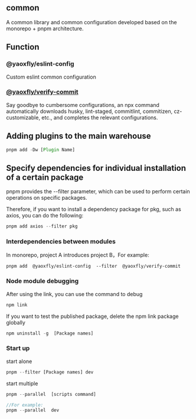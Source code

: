 ## common
A common library and common configuration developed based on the monorepo + pnpm architecture.

## Function
###  @yaoxfly/eslint-config
Custom eslint common configuration
###  [@yaoxfly/verify-commit](https://github.com/yaoxfly/common/blob/main/packages/verify-commit/README.md)
Say goodbye to cumbersome configurations, an npx command automatically downloads husky, lint-staged, commitlint, commitizen, cz-customizable, etc., and completes the relevant configurations.

## Adding plugins to the main warehouse

```js
pnpm add -Dw [Plugin Name]
```

## Specify dependencies for individual installation of a certain package

pnpm provides the --filter parameter, which can be used to perform certain operations on specific packages.

Therefore, if you want to install a dependency package for pkg, such as axios, you can do the following:


```js
pnpm add axios --filter pkg
```

### Interdependencies between modules

In monorepo, project A introduces project B，For example:

```
pnpm add  @yaoxfly/eslint-config  --filter  @yaoxfly/verify-commit
```
### Node module debugging

After using the link, you can use the command to debug

```js
npm link
```

If you want to test the published package, delete the npm link package globally

```js
npm uninstall -g  [Package names]
```

### Start up
start alone

```js
pnpm --filter [Package names] dev
```

start multiple

```js
pnpm --parallel  [scripts command]

//For example:
pnpm --parallel  dev
```


